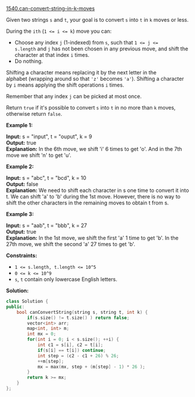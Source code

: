 [1540.can-convert-string-in-k-moves](https://leetcode.com/problems/can-convert-string-in-k-moves/)  

Given two strings `s` and `t`, your goal is to convert `s` into `t` in `k` moves or less.

During the `ith` (`1 <= i <= k`) move you can:

*   Choose any index `j` (1-indexed) from `s`, such that `1 <= j <= s.length` and `j` has not been chosen in any previous move, and shift the character at that index `i` times.
*   Do nothing.

Shifting a character means replacing it by the next letter in the alphabet (wrapping around so that `'z'` becomes `'a'`). Shifting a character by `i` means applying the shift operations `i` times.

Remember that any index `j` can be picked at most once.

Return `true` if it's possible to convert `s` into `t` in no more than `k` moves, otherwise return `false`.

**Example 1:**

  
**Input:** s = "input", t = "ouput", k = 9  
**Output:** true  
**Explanation:** In the 6th move, we shift 'i' 6 times to get 'o'. And in the 7th move we shift 'n' to get 'u'.  

**Example 2:**

  
**Input:** s = "abc", t = "bcd", k = 10  
**Output:** false  
**Explanation:** We need to shift each character in s one time to convert it into t. We can shift 'a' to 'b' during the 1st move. However, there is no way to shift the other characters in the remaining moves to obtain t from s.  

**Example 3:**

  
**Input:** s = "aab", t = "bbb", k = 27  
**Output:** true  
**Explanation:** In the 1st move, we shift the first 'a' 1 time to get 'b'. In the 27th move, we shift the second 'a' 27 times to get 'b'.  

**Constraints:**

*   `1 <= s.length, t.length <= 10^5`
*   `0 <= k <= 10^9`
*   `s`, `t` contain only lowercase English letters.  



**Solution:**  

```cpp
class Solution {
public:
    bool canConvertString(string s, string t, int k) {
        if(s.size() != t.size() ) return false;
        vector<int> arr;
        map<int, int> m;
        int mx = 0;
        for(int i = 0; i < s.size(); ++i) {
            int c1 = s[i], c2 = t[i];
            if(s[i] == t[i]) continue;
            int step = (c2 - c1 + 26) % 26;
            ++m[step];
            mx = max(mx, step + (m[step] - 1) * 26 );
        }
        return k >= mx;
    }
};
```
      